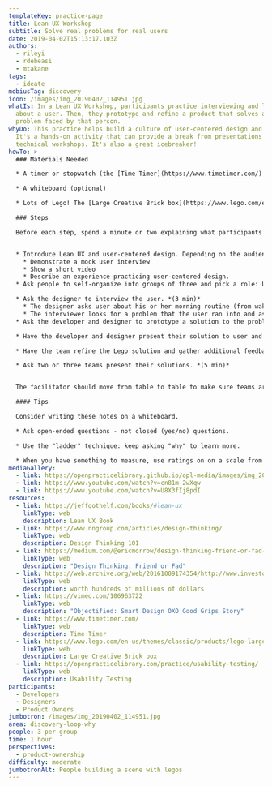 ```yaml
---
templateKey: practice-page
title: Lean UX Workshop
subtitle: Solve real problems for real users
date: 2019-04-02T15:13:17.103Z
authors:
  - rileyi
  - rdebeasi
  - mtakane
tags:
  - ideate
mobiusTag: discovery
icon: /images/img_20190402_114951.jpg
whatIs: In a Lean UX Workshop, participants practice interviewing and learning
  about a user. Then, they prototype and refine a product that solves a real
  problem faced by that person.
whyDo: This practice helps build a culture of user-centered design and lean UX.
  It's a hands-on activity that can provide a break from presentations or
  technical workshops. It's also a great icebreaker!
howTo: >-
  ### Materials Needed

  * A timer or stopwatch (the [Time Timer](https://www.timetimer.com/) is great)

  * A whiteboard (optional)

  * Lots of Lego! The [Large Creative Brick box](https://www.lego.com/en-us/themes/classic/products/lego-large-creative-brick-box-10698) is great.

  ### Steps

  Before each step, spend a minute or two explaining what participants will do and answering questions.


  * Introduce Lean UX and user-centered design. Depending on the audience, consider one or more of the following *(10-15 min)*:
    * Demonstrate a mock user interview
    * Show a short video
    * Describe an experience practicing user-centered design.
  * Ask people to self-organize into groups of three and pick a role: User, Designer, or Developer.

  * Ask the designer to interview the user. *(3 min)*
    * The designer asks user about his or her morning routine (from waking up to arriving at work).
    * The interviewer looks for a problem that the user ran into and asks open-ended questions to learn more.
  * Ask the developer and designer to prototype a solution to the problem using Lego. *(7 min)*

  * Have the developer and designer present their solution to user and get feedback. If possible, they should let the user try out the product! *(3 min)*

  * Have the team refine the Lego solution and gather additional feedback. *(7 min)*

  * Ask two or three teams present their solutions. *(5 min)*


  The facilitator should move from table to table to make sure teams are progressing. If teams finish early, they can build another prototype and A/B test the solution.

  #### Tips

  Consider writing these notes on a whiteboard.

  * Ask open-ended questions - not closed (yes/no) questions.

  * Use the "ladder" technique: keep asking "why" to learn more.

  * When you have something to measure, use ratings on on a scale from 1 to 11. This helps participants give honest feedback instead of thinking of the rating like a grade in school.
mediaGallery:
  - link: https://openpracticelibrary.github.io/opl-media/images/img_20190402_114951.jpg
  - link: https://www.youtube.com/watch?v=cn81m-2wXqw
  - link: https://www.youtube.com/watch?v=U8X3fIj8pdI
resources:
  - link: https://jeffgothelf.com/books/#lean-ux
    linkType: web
    description: Lean UX Book
  - link: https://www.nngroup.com/articles/design-thinking/
    linkType: web
    description: Design Thinking 101
  - link: https://medium.com/@ericmorrow/design-thinking-friend-or-fad-91a867dfe157
    linkType: web
    description: "Design Thinking: Friend or Fad"
  - link: https://web.archive.org/web/20161009174354/http://www.investopedia.com/stock-analysis/2010/helen-of-troys-winning-acquisitions-hele-npk-lcut-nc-jah0706.aspx
    linkType: web
    description: worth hundreds of millions of dollars
  - link: https://vimeo.com/106963722
    linkType: web
    description: "Objectified: Smart Design OXO Good Grips Story"
  - link: https://www.timetimer.com/
    linkType: web
    description: Time Timer
  - link: https://www.lego.com/en-us/themes/classic/products/lego-large-creative-brick-box-10698
    linkType: web
    description: Large Creative Brick box
  - link: https://openpracticelibrary.com/practice/usability-testing/
    linkType: web
    description: Usability Testing
participants:
  - Developers
  - Designers
  - Product Owners
jumbotron: /images/img_20190402_114951.jpg
area: discovery-loop-why
people: 3 per group
time: 1 hour
perspectives:
  - product-ownership
difficulty: moderate
jumbotronAlt: People building a scene with legos
---
```

